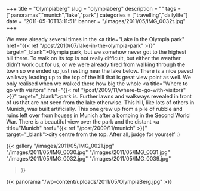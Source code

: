 +++
title = "Olympiaberg"
slug = "olympiaberg"
description = ""
tags = ["panoramas","munich","lake","park"]
categories = ["travelling","dailylife"]
date = "2011-05-10T13:11:51"
banner = "/images/2011/05/IMG_0032t.jpg"
+++

We were already several times in the <a title="Lake in the Olympia park"
href="{{< ref "/post/2010/07/lake-in-the-olympia-park" >}}" target="_blank">Olympia park</a>, but we
somehow never got to the highest hill there. To walk on its top is not really difficult, but either the weather didn't work out for us, or we
were already tired from walking through the town so we ended up just resting near the lake below.
There is a nice paved walkway leading up to the top of the hill that is great view point as well.
We only realised when we walked there how big the whole <a title="Where to go with visitors"
href="{{< ref "/post/2009/11/where-to-go-with-visitors" >}}" target="_blank">park</a> is. Further lawns
and walkways revealed in front of us that are not seen from the lake otherwise. This hill, like
lots of others in Munich, was built artificially. This one grew up from a pile of rubble and ruins
left over from houses in Munich after a bombing in the Second World War. There is a beautiful view
over the park and the distant <a title="Munich"
href="{{< ref "/post/2009/11/munich" >}}" target="_blank">city centre</a> from the top. After all, judge
for yourself :)

{{< gallery
    "/images/2011/05/IMG_0021.jpg"
    "/images/2011/05/IMG_0030.jpg"
    "/images/2011/05/IMG_0031.jpg"
    "/images/2011/05/IMG_0032.jpg"
    "/images/2011/05/IMG_0039.jpg"
>}}

{{< panorama "/wp-content/uploads/2011/05/OlympiaBerg.jpg"  >}}
